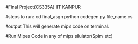 #Final Project(CS335A) IIT KANPUR

#steps to run:
cd final_asgn
python codegen.py file_name.cs

#output
This will generate mips code on terminal.

#Run Mipes Code in any of mips silulator(Spim etc)
